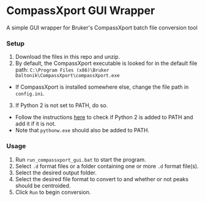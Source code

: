 # CompassXport GUI Wrapper

A simple GUI wrapper for Bruker's CompassXport batch file conversion tool

### Setup
1. Download the files in this repo and unzip.
2. By default, the CompassXport executable is looked for in the default file path: ```C:\Program Files (x86)\Bruker Daltonik\CompassXport\compassXport.exe```
  * If CompassXport is installed somewhere else, change the file path in ```config.ini```.
3. If Python 2 is not set to PATH, do so.
  * Follow the instructions [here](https://gtluu.github.io/blanka/documentation/installation/index.html) to check if Python 2 is added to PATH and add it if it is not.
  * Note that ```pythonw.exe``` should also be added to PATH.

### Usage
1. Run ```run_compassxport_gui.bat``` to start the program.
2. Select ```.d``` format files or a folder containing one or more ```.d``` format file(s).
3. Select the desired output folder.
4. Select the desired file format to convert to and whether or not peaks should be centroided.
5. Click ```Run``` to begin conversion.
